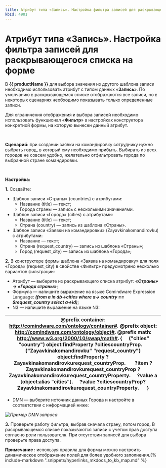 ```yaml
---
title: Атрибут типа «Запись». Настройка фильтра записей для раскрывающегося списка на форме
kbId: 4901
---
```


# Атрибут типа «Запись». Настройка фильтра записей для раскрывающегося списка на форме

В **{{ productName }}** для выбора значения из другого шаблона записи необходимо использовать атрибут с типом данных «**Запись**». По умолчанию в раскрывающемся списке отображаются все записи, но в некоторых сценариях необходимо показывать только определенные записи.

Для ограничения отображения и выбора записей необходимо использовать функционал «**Фильтр**» в настройках конструктора конкретной формы, на которую вынесен данный атрибут.

 

**Сценарий:** при создании заявки на командировку сотруднику нужно выбрать город, в который ему необходимо прибыть. Выбирать из всех городов не совсем удобно, желательно отфильтровать города по выбранной стране командировки.

 

**Настройка:**

**1.** Создайте:

- Шаблон записи «Страны» (countries) с атрибутами:
    - Название (title) — текст;
    - Города страны — запись с несколькими значениями.
- Шаблон записи «Города» (cities) с атрибутами:
    - Название (title) — текст;
    - Страна (country) — запись из шаблона «Страны».
- Шаблон записи «Заявки на командировки» (Zayavkinakomandirovku) с атрибутами:
    - Название — текст;
    - Страна (request\_country) — запись из шаблона «Страны»;
    - Город (request\_city) — запись из шаблона «Города»;

**2.** В конструкторе формы шаблона «Заявка на командировку» для поля «Города» (request\_city) в свойстве «Фильтр» предусмотрено несколько вариантов фильтрации:

- Атрибут — выберите из раскрывающего списка атрибут: ***«Страны» -> «Города страны»***;
- Формула — напишите выражение на языке Comindware Expression Language: ***(from a in db->cities where a-> country == $request\_country select a->id)***;
- N3 — напишите выражение на языке N3:

| @prefix container: <http://comindware.com/ontology/container#>. @prefix object: <http://comindware.com/ontology/object#>. @prefix math: <http://www.w3.org/2000/10/swap/math#>. {     ("cities" "country") object:findProperty ?citiescountryProp.     ("Zayavkinakomandirovku" "request\_country") object:findProperty ?Zayavkinakomandirovkurequest\_countryProp.       ?item ?Zayavkinakomandirovkurequest\_countryProp ?Zayavkinakomandirovkurequest\_countryProperty.     ?value a [object:alias "cities"].     ?value ?citiescountryProp? Zayavkinakomandirovkurequest\_countryProperty.      } |
| --- |

- DMN — выберите источник данных Города и настройте в соответствии с информацией ниже:

_![Пример DMN запроса](https://kb.comindware.ru/assets/dmn1.png)_

**3.** Проверьте работу фильтра, выбрав сначала страну, потом город. В раскрывающемся списке показываются записи с учетом прав доступа согласно роли пользователя. При отсутствии записей для выбора проверьте права доступа.

**Примечание :** используя правила для формы можно настроить динамическое отображение полей для более удобного заполнения.{% include-markdown ".snippets/hyperlinks_mkdocs_to_kb_map.md" %}
